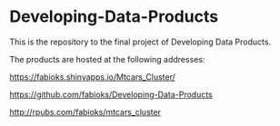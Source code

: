 # Developing-Data-Products

This is the repository to the final project of Developing Data Products.

The products are hosted at the following addresses:

<https://fabioks.shinyapps.io/Mtcars_Cluster/>

<https://github.com/fabioks/Developing-Data-Products>

<http://rpubs.com/fabioks/mtcars_cluster>
